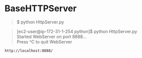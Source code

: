 # BaseHTTPServer

>$ python HttpServer.py  

>[ec2-user@ip-172-31-1-254 python]$ python HttpServer.py  
>Started WebServer on port 8888...  
>Press ^C to quit WebServer  

`http://localhost:8888/`
